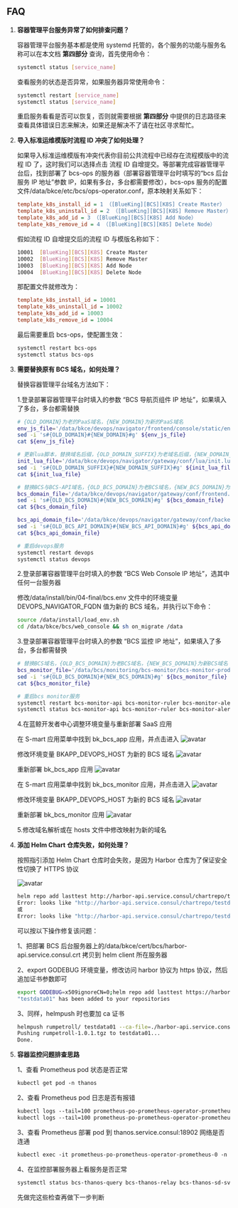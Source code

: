 ## FAQ

1. **容器管理平台服务异常了如何排查问题？**

   容器管理平台服务基本都是使用 systemd 托管的，各个服务的功能与服务名称可以在本文档 **第四部分** 查询，首先使用命令：
   ```bash
   systemctl status [service_name] 
   ```
   查看服务的状态是否异常，如果服务器异常使用命令：
   ```bash
   systemctl restart [service_name]
   systemctl status [service_name]
   ```
   重启服务看看是否可以恢复，否则就需要根据 **第四部分** 中提供的日志路径来查看具体错误日志来解决，如果还是解决不了请在社区寻求帮忙。

2. **导入标准运维模版时流程 ID 冲突了如何处理？**
   
   如果导入标准运维模版有冲突代表你目前公共流程中已经存在流程模版中的流程 ID 了，这时我们可以选择点击 流程 ID 自增提交。等部署完成容器管理平台后，找到部署了 bcs-ops 的服务器（部署容器管理平台时填写的“bcs 后台服务 IP 地址”参数 IP，如果有多台，多台都需要修改），bcs-ops 服务的配置文件/data/bkce/etc/bcs/ops-operator.conf，原本映射关系如下：
   ```ini
   template_k8s_install_id = 1 （[BlueKing][BCS][K8S] Create Master）
   template_k8s_uninstall_id = 2 （[BlueKing][BCS][K8S] Remove Master）
   template_k8s_add_id = 3 （[BlueKing][BCS][K8S] Add Node）
   template_k8s_remove_id = 4 （[BlueKing][BCS][K8S] Delete Node）
   ```
   假如流程 ID 自增提交后的流程 ID 与模版名称如下：
   ```bash
   10001  [BlueKing][BCS][K8S] Create Master
   10002  [BlueKing][BCS][K8S] Remove Master
   10003  [BlueKing][BCS][K8S] Add Node
   10004  [BlueKing][BCS][K8S] Delete Node
   ```
   那配置文件就修改为：
   ```ini
   template_k8s_install_id = 10001
   template_k8s_uninstall_id = 10002
   template_k8s_add_id = 10003
   template_k8s_remove_id = 10004
   ```
   最后需要重启 bcs-ops，使配置生效：
   ```bash
   systemctl restart bcs-ops
   systemctl status bcs-ops 
   ```

3. **需要替换原有 BCS 域名，如何处理？**
   
   替换容器管理平台域名方法如下：
   
   1.登录部署容器管理平台时填入的参数 “BCS 导航页组件 IP 地址”，如果填入了多台，多台都需替换

   ```bash
   # {OLD_DOMAIN}为老的PaaS域名，{NEW_DOMAIN}为新的PaaS域名
   env_js_file='/data/bkce/devops/navigator/frontend/console/static/env.js'
   sed -i 's#{OLD_DOMAIN}#{NEW_DOMAIN}#g' ${env_js_file}
   cat ${env_js_file}

   # 更新lua脚本，替换域名后缀，{OLD_DOMAIN_SUFFIX}为老域名后缀，{NEW_DOMAIN_SUFFIX}为新域名后缀
   init_lua_file='/data/bkce/devops/navigator/gateway/conf/lua/init.lua'
   sed -i 's#{OLD_DOMAIN_SUFFIX}#{NEW_DOMAIN_SUFFIX}#g' ${init_lua_file}
   cat ${init_lua_file}

   # 替换BCS与BCS-API域名，{OLD_BCS_DOMAIN}为老BCS域名，{NEW_BCS_DOMAIN}为新BCS域名，{OLD_BCS_API_DOMAIN}为老BCS_API域名，{NEW_BCS_API_DOMAIN}为新BCS_API域名
   bcs_domain_file='/data/bkce/devops/navigator/gateway/conf/frontend.conf'
   sed -i 's#{OLD_BCS_DOMAIN}#{NEW_BCS_DOMAIN}#g' ${bcs_domain_file}
   cat ${bcs_domain_file}
   
   bcs_api_domain_file='/data/bkce/devops/navigator/gateway/conf/backend.conf'
   sed -i 's#{OLD_BCS_API_DOMAIN}#{NEW_BCS_API_DOMAIN}#g' ${bcs_api_domain_file}
   cat ${bcs_api_domain_file}
   
   # 重启devops服务
   systemctl restart devops
   systemctl status devops
   ```
   
   2.登录部署容器管理平台时填入的参数 “BCS Web Console IP 地址”，选其中任何一台服务器

   修改/data/install/bin/04-final/bcs.env 文件中的环境变量 DEVOPS_NAVIGATOR_FQDN 值为新的 BCS 域名，并执行以下命令：
   ```bash
   source /data/install/load_env.sh
   cd /data/bkce/bcs/web_console && sh on_migrate /data
   ```

   3.登录部署容器管理平台时填入的参数 “BCS 监控 IP 地址”，如果填入了多台，多台都需替换
   ```bash
   # 替换BCS域名，{OLD_BCS_DOMAIN}为老BCS域名，{NEW_BCS_DOMAIN}为新BCS域名
   bcs_monitor_file='/data/bcs/monitoring/bcs-monitor/bcs-monitor-prod.yml'
   sed -i 's#{OLD_BCS_DOMAIN}#{NEW_BCS_DOMAIN}#g' ${bcs_monitor_file}
   cat ${bcs_monitor_file}

   # 重启bcs monitor服务
   systemctl restart bcs-monitor-api bcs-monitor-ruler bcs-monitor-alertmanager
   systemctl status bcs-monitor-api bcs-monitor-ruler bcs-monitor-alertmanager
   ```
   
   4.在蓝鲸开发者中心调整环境变量与重新部署 SaaS 应用
   
   在 S-mart 应用菜单中找到 bk_bcs_app 应用，并点击进入
   ![avatar](../../assets/bcs_smart_app.png)
   
   修改环境变量 BKAPP_DEVOPS_HOST 为新的 BCS 域名
   ![avatar](../../assets/bkapp_devops.png)
   
   重新部署 bk_bcs_app 应用
   ![avatar](../../assets/deploy_bcs_app.png)
   
   在 S-mart 应用菜单中找到 bk_bcs_monitor 应用，并点击进入
   ![avatar](../../assets/monitor_smart_app.png)
   
   修改环境变量 BKAPP_DEVOPS_HOST 为新的 BCS 域名
   ![avatar](../../assets/monitor_bkapp_devops.png)
   
   重新部署 bk_bcs_monitor 应用
   ![avatar](../../assets/deploy_bcs_monitor.png)
   
   5.修改域名解析或在 hosts 文件中修改映射为新的域名
   
4. **添加 Helm Chart 仓库失败，如何处理？**

   按照指引添加 Helm Chart 仓库时会失败，是因为 Harbor 仓库为了保证安全性切换了 HTTPS 协议

   ![avatar](../../assets/helm_add_chart.png)

   ```bash
   helm repo add lasttest http://harbor-api.service.consul/chartrepo/testdata01/ --username=xxxxxxx --password=xxxxxxx
   Error: looks like "http://harbor-api.service.consul/chartrepo/testdata01/" is not a valid chart repository or cannot be reached: Get "https://harbor-api.service.consul/chartrepo/testdata01/index.yaml": x509: certificate relies on legacy Common Name field, use SANs or temporarily enable Common Name matching with GODEBUG=x509ignoreCN=0
   或
   Error: looks like "http://harbor-api.service.consul/chartrepo/testdata01/" is not a valid chart repository or cannot be reached: Get "https://harbor-api.service.consul/chartrepo/testdata01/index.yaml": x509: certificate signed by unknown authority
   ```
   可以按以下操作修复该问题：
   
   1、把部署 BCS 后台服务器上的/data/bkce/cert/bcs/harbor-api.service.consul.crt 拷贝到 helm client 所在服务器

   2、export GODEBUG 环境变量，修改访问 harbor 协议为 https 协议，然后追加证书参数即可

   ```bash
   export GODEBUG=x509ignoreCN=0;helm repo add lasttest https://harbor-api.service.consul/chartrepo/testdata01/ --username=xxxx --password=xxx --ca-file=./harbor-api.service.consul.crt
   "testdata01" has been added to your repositories
   ```
   
   3、同样，helmpush 时也要加 ca 证书

   ```bash
   helmpush rumpetroll/ testdata01 --ca-file=./harbor-api.service.consul.crt
   Pushing rumpetroll-1.0.1.tgz to testdata01...
   Done.
   ```
 5. **容器监控问题排查思路**
 
     1、查看 Prometheus pod 状态是否正常
   
     ```bash
     kubectl get pod -n thanos
     ```
     2、查看 Prometheus pod 日志是否有报错
   
     ```bash
     kubectl logs --tail=100 prometheus-po-prometheus-operator-prometheus-0 -n thanos -c prometheus
     kubectl logs --tail=100 prometheus-po-prometheus-operator-prometheus-0 -n thanos -c thanos-sidecar
     ```
     3、查看 Prometheus 部署 pod 到 thanos.service.consul:18902 网络是否连通
   
     ```bash
     kubectl exec -it prometheus-po-prometheus-operator-prometheus-0 -n thanos -c thanos-sidecar -- telnet thanos.service.consul 18902
     ```
     4、在监控部署服务器上看服务是否正常
   
     ```bash
     systemctl status bcs-thanos-query bcs-thanos-relay bcs-thanos-sd-svc bcs-thanos-sd-target bcs-monitor-ruler bcs-grafana.service bcs-monitor-alertmanager bcs-monitor-api
     ```
   
     先做完这些检查再做下一步判断
